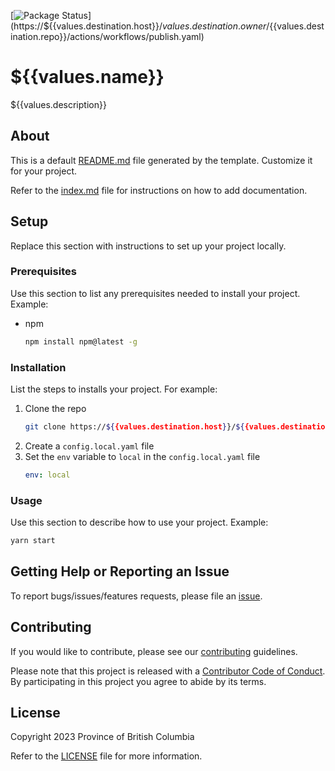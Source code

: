 [![Package Status](https://${{values.destination.host}}/${{values.destination.owner}}/${{values.destination.repo}}/actions/workflows/publish.yaml/badge.svg)](https://${{values.destination.host}}/${{values.destination.owner}}/${{values.destination.repo}}/actions/workflows/publish.yaml)


# ${{values.name}}

${{values.description}}

## About

This is a default [README.md](README.md) file generated by the template. Customize it for your project.

Refer to the [index.md](docs/index.md) file for instructions on how to add documentation.


## Setup

Replace this section with instructions to set up your project locally. 
### Prerequisites

Use this section to list any prerequisites needed to install your project. Example:
* npm
  ```sh
  npm install npm@latest -g
  ```

### Installation

List the steps to installs your project. For example:

1. Clone the repo
   ```sh
   git clone https://${{values.destination.host}}/${{values.destination.owner}}/${{values.destination.repo}}.git
   ```
1. Create a `config.local.yaml` file
1. Set the `env` variable to `local` in the `config.local.yaml` file
   ```yaml
   env: local
   ```

### Usage

Use this section to describe how to use your project. Example:

```sh
yarn start
```

## Getting Help or Reporting an Issue

To report bugs/issues/features requests, please file an [issue]( https://${{values.destination.host}}/${{values.destination.owner}}/${{values.destination.repo}}/issues).


## Contributing
If you would like to contribute, please see our [contributing](CONTRIBUTING.md) guidelines.

Please note that this project is released with a [Contributor Code of Conduct](CODE-OF-CONDUCT.md). By participating in this project you agree to abide by its terms.

## License

Copyright 2023 Province of British Columbia

Refer to the [LICENSE](LICENSE.md) file for more information.

